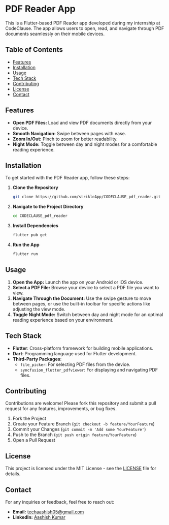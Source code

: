 
# PDF Reader App

This is a Flutter-based PDF Reader app developed during my internship at CodeClause. The app allows users to open, read, and navigate through PDF documents seamlessly on their mobile devices.

## Table of Contents
- [Features](#features)
- [Installation](#installation)
- [Usage](#usage)
- [Tech Stack](#tech-stack)
- [Contributing](#contributing)
- [License](#license)
- [Contact](#contact)

## Features

- **Open PDF Files:** Load and view PDF documents directly from your device.
- **Smooth Navigation:** Swipe between pages with ease.
- **Zoom In/Out:** Pinch to zoom for better readability.
- **Night Mode:** Toggle between day and night modes for a comfortable reading experience.

## Installation

To get started with the PDF Reader app, follow these steps:

1. **Clone the Repository**
   ```bash
   git clone https://github.com/strikleApp/CODECLAUSE_pdf_reader.git
   ```
2. **Navigate to the Project Directory**
   ```bash
   cd CODECLAUSE_pdf_reader
   ```
3. **Install Dependencies**
   ```bash
   flutter pub get
   ```
4. **Run the App**
   ```bash
   flutter run
   ```

## Usage

1. **Open the App:** Launch the app on your Android or iOS device.
2. **Select a PDF File:** Browse your device to select a PDF file you want to view.
3. **Navigate Through the Document:** Use the swipe gesture to move between pages, or use the built-in toolbar for specific actions like adjusting the view mode.
4. **Toggle Night Mode:** Switch between day and night mode for an optimal reading experience based on your environment.

## Tech Stack

- **Flutter**: Cross-platform framework for building mobile applications.
- **Dart**: Programming language used for Flutter development.
- **Third-Party Packages**:
    - `file_picker`: For selecting PDF files from the device.
    - `syncfusion_flutter_pdfviewer`: For displaying and navigating PDF files.

## Contributing

Contributions are welcome! Please fork this repository and submit a pull request for any features, improvements, or bug fixes.

1. Fork the Project
2. Create your Feature Branch (`git checkout -b feature/YourFeature`)
3. Commit your Changes (`git commit -m 'Add some YourFeature'`)
4. Push to the Branch (`git push origin feature/YourFeature`)
5. Open a Pull Request

## License

This project is licensed under the MIT License - see the [LICENSE](LICENSE) file for details.

## Contact

For any inquiries or feedback, feel free to reach out:

- **Email:** [techaashish05@gmail.com](mailto:techaashish05@gmail.com)
- **LinkedIn:** [Aashish Kumar](https://www.linkedin.com/in/aashish05kumar/)
